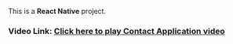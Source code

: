 This is a **React Native** project.
### Video Link: [**Click here to play Contact Application video**](https://drive.google.com/file/d/1KfRB5F9WshjaLXDNFDNKiXi9iMotw2on/view)
